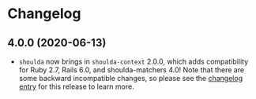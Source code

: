 # Changelog

## 4.0.0 (2020-06-13)

* `shoulda` now brings in `shoulda-context` 2.0.0, which adds compatibility for
  Ruby 2.7, Rails 6.0, and shoulda-matchers 4.0! Note that there are some
  backward incompatible changes, so please see the [changelog
  entry][shoulda-context-2-0-0] for this release to learn more.

[shoulda-context-2-0-0]: https://github.com/thoughtbot/shoulda-context/blob/master/CHANGELOG.md#200-2020-06-13
